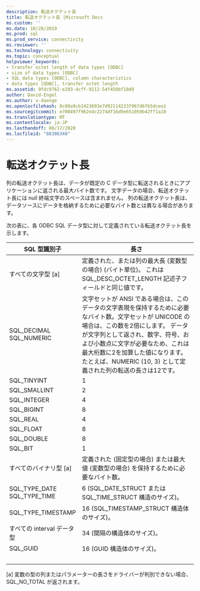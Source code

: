 ```yaml
---
description: 転送オクテット長
title: 転送オクテット長 |Microsoft Docs
ms.custom: ''
ms.date: 10/28/2019
ms.prod: sql
ms.prod_service: connectivity
ms.reviewer: ''
ms.technology: connectivity
ms.topic: conceptual
helpviewer_keywords:
- transfer octet length of data types [ODBC]
- size of data types [ODBC]
- SQL data types [ODBC], column characteristics
- data types [ODBC], transfer octet length
ms.assetid: 9fdc9762-e203-4cff-9212-54f450bf18d9
author: David-Engel
ms.author: v-daenge
ms.openlocfilehash: 8c89a9cb1423693e7d92114233f967d6fb5dcee1
ms.sourcegitcommit: e700497f962e4c2274df16d9e651059b42ff1a10
ms.translationtype: MT
ms.contentlocale: ja-JP
ms.lasthandoff: 08/17/2020
ms.locfileid: "88386348"
---
```

# <a name="transfer-octet-length"></a>転送オクテット長
列の転送オクテット長は、データが既定の C データ型に転送されるときにアプリケーションに返される最大バイト数です。 文字データの場合、転送オクテット長には null 終端文字のスペースは含まれません。 列の転送オクテット長は、データソースにデータを格納するために必要なバイト数とは異なる場合があります。  
  
 次の表に、各 ODBC SQL データ型に対して定義されている転送オクテット長を示します。  
  
|SQL 型識別子|長さ|  
|-------------------------|------------|  
|すべての文字型 [a]|定義された、または列の最大長 (変数型の場合) (バイト単位)。 これは SQL_DESC_OCTET_LENGTH 記述子フィールドと同じ値です。|  
|SQL_DECIMAL<br />SQL_NUMERIC|文字セットが ANSI である場合は、このデータの文字表現を保持するために必要なバイト数。文字セットが UNICODE の場合は、この数を2倍にします。 データが文字列として返され、数字、符号、および小数点に文字が必要なため、これは最大桁数に2を加算した値になります。 たとえば、NUMERIC (10, 3) として定義された列の転送の長さは12です。|  
|SQL_TINYINT|1|  
|SQL_SMALLINT|2|  
|SQL_INTEGER|4|  
|SQL_BIGINT| 8 |  
|SQL_REAL|4|  
|SQL_FLOAT|8|  
|SQL_DOUBLE|8|  
|SQL_BIT|1|  
|すべてのバイナリ型 [a]|定義された (固定型の場合) または最大値 (変数型の場合) を保持するために必要なバイト数。|  
|SQL_TYPE_DATE<br />SQL_TYPE_TIME|6 (SQL_DATE_STRUCT または SQL_TIME_STRUCT 構造のサイズ)。|  
|SQL_TYPE_TIMESTAMP|16 (SQL_TIMESTAMP_STRUCT 構造体のサイズ)。|  
|すべての interval データ型|34 (間隔の構造体のサイズ)。|  
|SQL_GUID|16 (GUID 構造体のサイズ)。|  
| &nbsp; | &nbsp; |

 [a] 変数の型の列またはパラメーターの長さをドライバーが判別できない場合、SQL_NO_TOTAL が返されます。
